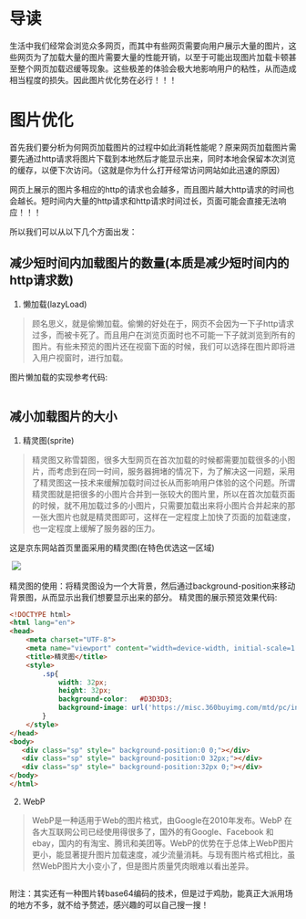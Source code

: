 # 导读
生活中我们经常会浏览众多网页，而其中有些网页需要向用户展示大量的图片，这些网页为了加载大量的图片需要大量的性能开销，以至于可能出现图片加载卡顿甚至整个网页加载迟缓等现象。这些极差的体验会极大地影响用户的粘性，从而造成相当程度的损失。因此图片优化势在必行！！！


# 图片优化
首先我们要分析为何网页加载图片的过程中如此消耗性能呢？原来网页加载图片需要先通过http请求将图片下载到本地然后才能显示出来，同时本地会保留本次浏览的缓存，以便下次访问。（这就是你为什么打开经常访问网站如此迅速的原因）

网页上展示的图片多相应的http的请求也会越多，而且图片越大http请求的时间也会越长。短时间内大量的http请求和http请求时间过长，页面可能会直接无法响应！！！ 

所以我们可以从以下几个方面出发：
## 减少短时间内加载图片的数量(本质是减少短时间内的http请求数)
1. 懒加载(lazyLoad)
>顾名思义，就是偷懒加载。偷懒的好处在于，网页不会因为一下子http请求过多，而被卡死了。而且用户在浏览页面时也不可能一下子就浏览到所有的图片。有些未预览的图片还在视窗下面的时候，我们可以选择在图片即将进入用户视窗时，进行加载。

图片懒加载的实现参考代码:
```html

```


## 减小加载图片的大小
1. 精灵图(sprite)
    
> 精灵图又称雪碧图，很多大型网页在首次加载的时候都需要加载很多的小图片，而考虑到在同一时间，服务器拥堵的情况下，为了解决这一问题，采用了精灵图这一技术来缓解加载时间过长从而影响用户体验的这个问题。所谓精灵图就是把很多的小图片合并到一张较大的图片里，所以在首次加载页面的时候，就不用加载过多的小图片，只需要加载出来将小图片合并起来的那一张大图片也就是精灵图即可，这样在一定程度上加快了页面的加载速度，也一定程度上缓解了服务器的压力。 


这是京东网站首页里面采用的精灵图(在特色优选这一区域)

![]()
![](https://misc.360buyimg.com/mtd/pc/index_2019/1.0.0/assets/sprite/tit_arrow/sprite@2x.png)

精灵图的使用：将精灵图设为一个大背景，然后通过background-position来移动背景图，从而显示出我们想要显示出来的部分。 精灵图的展示预览效果代码:
```html
<!DOCTYPE html>
<html lang="en">
<head>
    <meta charset="UTF-8">
    <meta name="viewport" content="width=device-width, initial-scale=1.0">
    <title>精灵图</title>
    <style>
        .sp{
            width: 32px;
            height: 32px;
            background-color:	#D3D3D3;
            background-image: url('https://misc.360buyimg.com/mtd/pc/index_2019/1.0.0/assets/sprite/tit_arrow/sprite@2x.png');
        }
    </style>
</head>
<body>
   <div class="sp" style=" background-position:0 0;"></div>
   <div class="sp" style=" background-position:0 32px;"></div>
   <div class="sp" style=" background-position:32px 0;"></div>
</body>
</html>
```

2. WebP
>WebP是一种适用于Web的图片格式，由Google在2010年发布。WebP 在各大互联网公司已经使用得很多了，国外的有Google、Facebook 和 ebay，国内的有淘宝、腾讯和美团等。WebP的优势在于总体上WebP图片更小，能显著提升图片加载速度，减少流量消耗。与现有图片格式相比，虽然WebP图片大小变小了，但是图片质量凭肉眼难以看出差异。

```html

```



附注：其实还有一种图片转base64编码的技术，但是过于鸡肋，能真正大派用场的地方不多，就不给予赘述，感兴趣的可以自己搜一搜！


